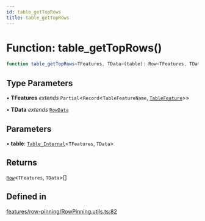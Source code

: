 ```yaml
---
id: table_getTopRows
title: table_getTopRows
---
```


# Function: table\_getTopRows()

```ts
function table_getTopRows<TFeatures, TData>(table): Row<TFeatures, TData>[]
```

## Type Parameters

• **TFeatures** *extends* `Partial`\<`Record`\<`TableFeatureName`, [`TableFeature`](../interfaces/tablefeature.md)\>\>

• **TData** *extends* [`RowData`](../type-aliases/rowdata.md)

## Parameters

• **table**: [`Table_Internal`](../type-aliases/table_internal.md)\<`TFeatures`, `TData`\>

## Returns

[`Row`](../type-aliases/row.md)\<`TFeatures`, `TData`\>[]

## Defined in

[features/row-pinning/RowPinning.utils.ts:82](https://github.com/TanStack/table/blob/main/packages/table-core/src/features/row-pinning/RowPinning.utils.ts#L82)

